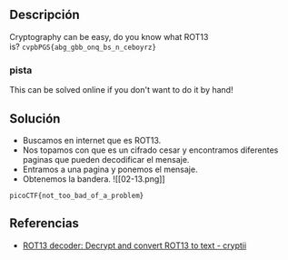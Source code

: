 
## Descripción 

Cryptography can be easy, do you know what ROT13 is? `cvpbPGS{abg_gbb_onq_bs_n_ceboyrz}`
### pista

This can be solved online if you don't want to do it by hand!
## Solución

- Buscamos en internet que es ROT13.
- Nos topamos con que es un cifrado cesar y encontramos diferentes paginas que pueden decodificar el mensaje.
- Entramos a una pagina y ponemos el mensaje.
- Obtenemos la bandera.
![[02-13.png]]



```
picoCTF{not_too_bad_of_a_problem}
```

## Referencias

- [ROT13 decoder: Decrypt and convert ROT13 to text - cryptii](https://cryptii.com/pipes/rot13-decoder)